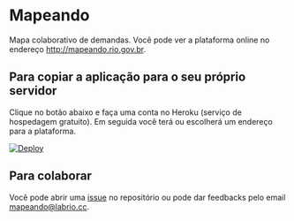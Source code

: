 # Mapeando

Mapa colaborativo de demandas. Você pode ver a plataforma online no endereço http://mapeando.rio.gov.br.





## Para copiar a aplicação para o seu próprio servidor
Clique no botão abaixo e faça uma conta no Heroku (serviço de hospedagem gratuito). Em seguida você terá ou escolherá um endereço para a plataforma.

[![Deploy](http://i.imgur.com/UCel2Wf.png)](https://heroku.com/deploy)

## Para colaborar
Você pode abrir uma [issue](https://github.com/LAB-Rio/mapeando) no repositório ou pode dar feedbacks pelo email mapeando@labrio.cc.
